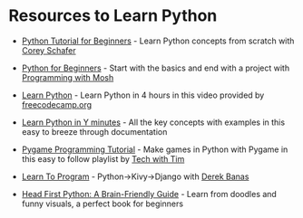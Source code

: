 # Resources to Learn Python

- [Python Tutorial for Beginners](https://www.youtube.com/playlist?list=PL-osiE80TeTt2d9bfVyTiXJA-UTHn6WwU) - Learn Python concepts from scratch with [Corey Schafer](https://www.youtube.com/channel/UCCezIgC97PvUuR4_gbFUs5g)

- [Python for Beginners](https://www.youtube.com/watch?v=_uQrJ0TkZlc&t=26s) - Start with the basics and end with a project with [Programming with Mosh](https://www.youtube.com/channel/UCWv7vMbMWH4-V0ZXdmDpPBA)

- [Learn Python](https://www.youtube.com/watch?v=rfscVS0vtbw) - Learn Python in 4 hours in this video provided by [freecodecamp.org](https://www.youtube.com/channel/UC8butISFwT-Wl7EV0hUK0BQ)

- [Learn Python in Y minutes](https://learnxinyminutes.com/docs/python/) - All the key concepts with examples in this easy to breeze through documentation

- [Pygame Programming Tutorial](https://www.youtube.com/playlist?list=PLzMcBGfZo4-lp3jAExUCewBfMx3UZFkh5) - Make games in Python with Pygame in this easy to follow playlist by [Tech with Tim](https://www.youtube.com/channel/UC4JX40jDee_tINbkjycV4Sg)

- [Learn To Program](https://www.youtube.com/watch?v=nwjAHQERL08&list=PLGLfVvz_LVvTn3cK5e6LjhgGiSeVlIRwt) - Python->Kivy->Django with [Derek Banas](https://www.youtube.com/channel/UCwRXb5dUK4cvsHbx-rGzSgw)

- [Head First Python: A Brain-Friendly Guide](https://www.pdfdrive.com/head-first-python-a-brain-friendly-guide-d183836129.html) - Learn from doodles and funny visuals, a perfect book for beginners
